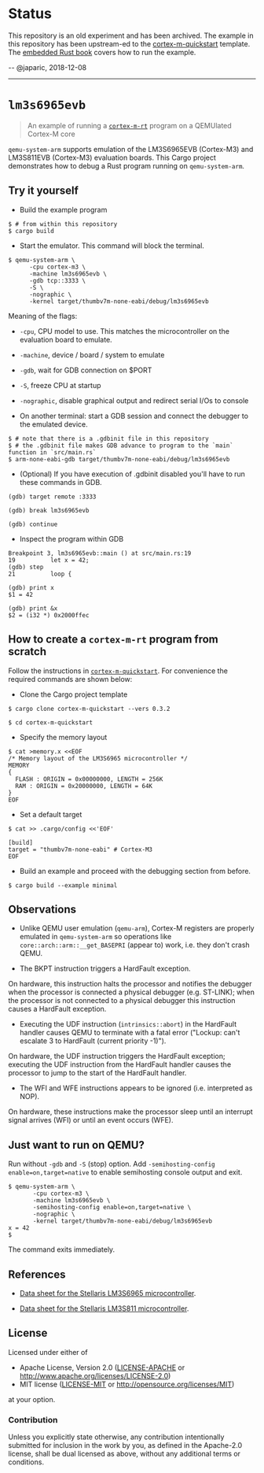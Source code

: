 # Status

This repository is an old experiment and has been archived. The example in this
repository has been upstream-ed to the [cortex-m-quickstart] template. The
[embedded Rust book] covers how to run the example.

[cortex-m-quickstart]: https://github.com/rust-embedded/cortex-m-quickstart
[embedded Rust book]: https://docs.rust-embedded.org/book/

-- @japaric, 2018-12-08

---

# `lm3s6965evb`

> An example of running a [`cortex-m-rt`] program on a QEMUlated Cortex-M core

[`cortex-m-rt`]: https://crates.io/crates/cortex-m-rt

`qemu-system-arm` supports emulation of the LM3S6965EVB (Cortex-M3) and LM3S811EVB (Cortex-M3)
evaluation boards. This Cargo project demonstrates how to debug a Rust program running on
`qemu-system-arm`.

## Try it yourself

- Build the example program

``` console
$ # from within this repository
$ cargo build
```

- Start the emulator. This command will block the terminal.

``` console
$ qemu-system-arm \
      -cpu cortex-m3 \
      -machine lm3s6965evb \
      -gdb tcp::3333 \
      -S \
      -nographic \
      -kernel target/thumbv7m-none-eabi/debug/lm3s6965evb
```

Meaning of the flags:

  - `-cpu`, CPU model to use. This matches the microcontroller on the evaluation board to emulate.
  - `-machine`, device / board / system to emulate
  - `-gdb`, wait for GDB connection on $PORT
  - `-S`, freeze CPU at startup
  - `-nographic`, disable graphical output and redirect serial I/Os to console

- On another terminal: start a GDB session and connect the debugger to the emulated device.

``` console
$ # note that there is a .gdbinit file in this repository
$ # the .gdbinit file makes GDB advance to program to the `main` function in `src/main.rs`
$ arm-none-eabi-gdb target/thumbv7m-none-eabi/debug/lm3s6965evb
```

- (Optional) If you have execution of .gdbinit disabled you'll have to run these commands in GDB.

``` console
(gdb) target remote :3333

(gdb) break lm3s6965evb

(gdb) continue
```

- Inspect the program within GDB

``` console
Breakpoint 3, lm3s6965evb::main () at src/main.rs:19
19          let x = 42;
(gdb) step
21          loop {

(gdb) print x
$1 = 42

(gdb) print &x
$2 = (i32 *) 0x2000ffec
```

## How to create a `cortex-m-rt` program from scratch

Follow the instructions in [`cortex-m-quickstart`]. For convenience the required commands are shown
below:

[`cortex-m-quickstart`]: https://docs.rs/cortex-m-quickstart/0.3.1/cortex_m_quickstart/

- Clone the Cargo project template

``` console
$ cargo clone cortex-m-quickstart --vers 0.3.2

$ cd cortex-m-quickstart
```

- Specify the memory layout

``` console
$ cat >memory.x <<EOF
/* Memory layout of the LM3S6965 microcontroller */
MEMORY
{
  FLASH : ORIGIN = 0x00000000, LENGTH = 256K
  RAM : ORIGIN = 0x20000000, LENGTH = 64K
}
EOF
```

- Set a default target

``` console
$ cat >> .cargo/config <<'EOF'

[build]
target = "thumbv7m-none-eabi" # Cortex-M3
EOF
```

- Build an example and proceed with the debugging section from before.

``` console
$ cargo build --example minimal
```

## Observations

- Unlike QEMU user emulation (`qemu-arm`), Cortex-M registers are properly emulated in
  `qemu-system-arm` so operations like `core::arch::arm::__get_BASEPRI` (appear to) work, i.e. they
  don't crash QEMU.

- The BKPT instruction triggers a HardFault exception.

On hardware, this instruction halts the processor and notifies the debugger when the processor is
  connected a physical debugger (e.g. ST-LINK); when the processor is not connected to a physical
  debugger this instruction causes a HardFault exception.

- Executing the UDF instruction (`intrinsics::abort`) in the HardFault handler causes QEMU to
  terminate with a fatal error ("Lockup: can't escalate 3 to HardFault (current priority -1)").

On hardware, the UDF instruction triggers the HardFault exception; executing the UDF instruction
from the HardFault handler causes the processor to jump to the start of the HardFault handler.

- The WFI and WFE instructions appears to be ignored (i.e. interpreted as NOP).

On hardware, these instructions make the processor sleep until an interrupt signal arrives (WFI) or
until an event occurs (WFE).

## Just want to run on QEMU?

Run without `-gdb` and `-S` (stop) option.
Add `-semihosting-config enable=on,target=native` to enable semihosting console output and exit.

```
$ qemu-system-arm \
       -cpu cortex-m3 \
       -machine lm3s6965evb \
       -semihosting-config enable=on,target=native \
       -nographic \
       -kernel target/thumbv7m-none-eabi/debug/lm3s6965evb
x = 42
$
```

The command exits immediately.

## References

- [Data sheet for the Stellaris LM3S6965
  microcontroller](http://www.ti.com/lit/ds/symlink/lm3s6965.pdf).

- [Data sheet for the Stellaris LM3S811
  microcontroller](http://www.ti.com/lit/ds/symlink/lm3s811.pdf).

## License

Licensed under either of

- Apache License, Version 2.0 ([LICENSE-APACHE](LICENSE-APACHE) or
  http://www.apache.org/licenses/LICENSE-2.0)
- MIT license ([LICENSE-MIT](LICENSE-MIT) or http://opensource.org/licenses/MIT)

at your option.

### Contribution

Unless you explicitly state otherwise, any contribution intentionally submitted for inclusion in the
work by you, as defined in the Apache-2.0 license, shall be dual licensed as above, without any
additional terms or conditions.
